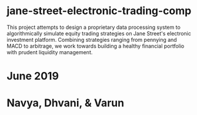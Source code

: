 # jane-street-electronic-trading-comp
This project attempts to design a proprietary data processing system to algorithmically simulate equity trading strategies on Jane Street's electronic investment platform. Combining strategies ranging from pennying and MACD to arbitrage, we work towards building a healthy financial portfolio with prudent liquidity management.

# June 2019
# Navya, Dhvani, & Varun
